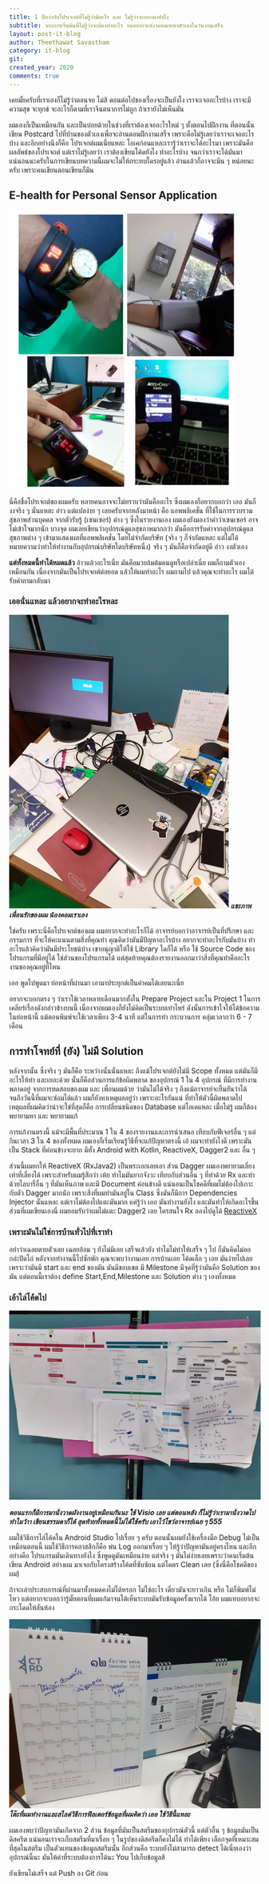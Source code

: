 ```yaml
---
title: 1 ปีกว่ากับโปรเจกต์ที่ไม่รู้ว่ามีอะไร และ ไม่รู้ว่าจะออกมายังไง
subtitle: จากการเริ่มต้นที่ไม่รู้ว่าจะต้องทำอะไร จนอยากจะส่งจดหมายหาตัวเองในวันงานเสร็จ
layout: post-it-blog
author: Theethawat Savastham
category: it-blog
git:
created_year: 2020
comments: true
---
```


เคยมั้ยครับที่เราเองก็ไม่รู้ว่าตอนจบ ไม่สิ ตอนต่อไปของเรื่องจะเป็นยังไง เราจะเจออะไรบ้าง เราจะมีความสุข จะทุกข์ จะอะไรก็ตามที่เราจินตนาการไม่ถูก ถ้าเรายังไม่เห็นมัน

ผมเองก็เป็นเหมือนกัน และเป็นบ่อยด้วยในช่วงที่เราต้องเจออะไรใหม่ ๆ ทั้งตอนไปฝึกงาน ที่ตอนนั้นเขียน Postcard ไปที่บ้านของตัวเองเพื่อจะอ่านตอนฝึกงานเสร็จ เพราะคือไม่รู้เลยว่าเราจะเจออะไรบ้าง และอีกอย่างนึงก็คือ โปรเจกต์ผมเนี่ยแหละ โอเคก่อนแหละเรารู้ว่าเราจะได้อะไรมา เพราะมันคือผลลัพธ์ของโปรเจกต์ แต่เราไม่รู้เลยว่า เราต้องเขียนโค้ดยังไง ทำอะไรบ้าง จนกว่าเราจะได้มันมา แน่นอนนะครับในการเขียนบทความนี้ผมจะไม่ให้กระทบใครอยู่แล้ว อ่านแล้วก็อาจจะมึน ๆ หน่อยนะครับ เพราะคนเขียนตอนเขียนก็มึน

## E-health for Personal Sensor Application

![ภาพไอ้ผมคนนี้กำลังทดลองใช้อุปกรณ์ต่าง ๆ อยู่](/assets/senior-project/measurement.jpg/)

นี่คือชื่อโปรเจกต์ของผมครับ หลายคนอาจจะไม่ทราบว่ามันคืออะไร ซึ่งผมเองก็อยากบอกว่า เออ มันก็งงจริง ๆ นั่นแหละ อ่าว แต่แปลง่าย ๆ เลยครับจากหลังมาหน้า คือ แอพพลิเคชั่น ที่ใช้ในการรวบรวมสุขภาพส่วนบุคคล จากตัวรับรู้ (เซนเซอร์) ต่าง ๆ ซึ่งในรายงานเอง ผมเองยังมองว่าคำว่าเซนเซอร์ อาจไม่เข้าใจมากนัก บางจุด ผมเลยเขียนว่าอุปกรณ์ดูแลสุขภาพมากกว่า มันคือการรับค่าจากอุปกรณ์ดูแลสุขภาพต่าง ๆ เข้ามาแสดงผลที่แอพพลิเคชั่น โดยไม่จำกัดบริษัท (จริง ๆ ก็จำกัดแหละ แต่ไม่ได้หมายความว่าทำให้ทำงานกับอุปกรณ์บริษัทใดบริษัทหนึ่ง) จริง ๆ มันก็คือจำกัดอยู่ดี อ่าว งงตัวเอง

**แต่ทั้งหมดนี้ทำได้หมดแล้ว** อ้าวแล้วอะไรเนี่ย มันคือมวยล้มต้มคนดูหรือเปล่าเนี่ย ผมก็ถามตัวเองเหมือนกัน เนื่องจากมันเป็นโปรเจกต์ต่อยอด แล้วให้ผมทำอะไร ผมถามไป แล้วคุณจะทำอะไร ผมได้รับคำถามกลับมา

### เออนั่นแหละ แล้วอยากจะทำอะไรหละ

![คอมพิวเตอร์ของผม](/assets/senior-project/com-photo.jpg/)
**_แชะภาพเพื่อนรักของผม น้องคอมเราเอง_**

ใช่ครับ เพราะนี่คือโปรเจกต์ของผม ผมอยากจะทำอะไรก็ได้ อาจารย์บอกว่าอาจารย์เป็นที่ปรึกษา และ กรรมการ ที่จะให้คะแนนตามสิ่งที่คุณทำ คุณคิดว่ามันมีปัญหาอะไรบ้าง อยากจะทำอะไรกับมันบ้าง ทำอะไรแล้วคิดว่ามันมีประโยชน์บ้าง เขาอนุญาติให้ใช้ Library ใดก็ได้ หรือ ใช้ Source Code ของโปรแกรมที่มีอยู่ได้ ใช่ส่วนของโปรแกรมได้ แต่สุดท้ายคุณต้องรายงานออกมาว่าสิ่งที่คุณทำคืออะไร งานของคุณอยู่ที่ไหน

เออ พูดไปพูดมา ย่อหน้าที่ผ่านมา เอามาประยุกต์เป็นคำคมได้เลยนะเนี่ย

อยากจะบอกตรง ๆ ว่าเราใช้เวลาหลายเดือนมากทั้งใน Prepare Project และใน Project 1 ในการเคลียร์เรื่องดังกล่าวข้างบนนี้ เนื่องจากผมเองก็ยังไม่คิดเป็นระบบเท่าไหร่ ดังนั้นการเข้าใจให้ได้ข้อความในย่อหน้านี้ แม้ตอนพิมพ์จะใช้เวลาเพียง 3-4 นาที แต่ในการทำ กระบวนการ คลุ่มเวลากว่า 6 - 7 เดือน

## การทำโจทย์ที่ (ยัง) ไม่มี Solution

หลังจากนั้น ซึ่งจริง ๆ มันก็คือ ระหว่างนั้นนั่นแหละ ถึงแม้โปรเจกต์ยังไม่มี Scope ทั้งหมด แต่มันก็มีอะไรให้ทำ และเยอะด้วย นั้นก็คือส่วนการแก้ข้อผิดพลาด ของอุปกรณ์ 1 ใน 4 อุปกรณ์ ที่มีการทำงานพลาดอยู่ จากการทดสอบของผม และ เพื่อนผมด้วย ว่ามันไม่ได้จริง ๆ ถึงแม้อาจารย์จะยืนยันว่าได้ จนถึงวันนี้ที่ผมจะซ่อมได้แล้ว ผมก็ยังหาเหตุผลอยู่ว่า เพราะอะไรกันแน่ ที่ทำให้ตัวนี้ผิดพลาดไป เหตุผลที่ผมคิดว่าน่าจะใช่ที่สุดก็คือ การเปลี่ยนชนิดของ Database แต่โอเคแหละ เมื่อไม่รู้ ผมก็ต้องพยายามหา และ พยายามแก้

การแก้งานตรงนี้ แม้จะมีพื้นที่ประมาณ 1 ใน 4 ของรายงานและการนำเสนอ เทียบกับฟีเจอร์อื่น ๆ แต่กินเวลา 3 ใน 4 ของทั้งหมด ผมเองก็เริ่มเรียนรู้วิธีที่จะแก้ปัญหาตรงนี้ เอ้ ผมจะทำยังไงดี เพราะมันเป็น Stack ที่ค่อนข้างจะยาก มีทั้ง Android with Kotlin, ReactiveX, Dagger2 และ อื่น ๆ

ส่วนนี้ผมยกให้ ReactiveX (RxJava2) เป็นพระเอกเลยเอา ส่วน Dagger ผมเองพยายามเลี่ยง เท่าที่เลี่ยงได้ เพราะสำหรับผมรู้สึกว่า เห้ย ทำไมมันยากจังวะ เทียบกับส่วนอื่น ๆ ที่ทำด้วย Rx และทำด้วยไลบารี่อื่น ๆ ที่มันเห็นภาพ และมี Document ค่อนข้างดี แน่นอนเป็นโชคดีที่ผมไม่ต้องไปเกาะกับตัว Dagger มากนัก เพราะสิ่งที่ผมทำมันอยู่ใน Class ซึ่งมันก็มีการ Dependencies Injector นั่นแหละ แต่เราไม่ต้องไปแตะมันมาก แค่รู้ว่า เออ มันทำงานยังไง และมันทำให้เกิดอะไรขึ้น ส่วนที่ผมเขียนเองนี่ ผมยอมรับว่าผมไม่แตะ Dagger2 เลย ใครสนใจ Rx ลองไปดูได้ [ReactiveX](http://reactivex.io)

### เพราะมันไม่ใช่การบ้านทั่วไปที่เราทำ

อย่าว่าเฉลยตายตัวเลย เฉลยอ้อม ๆ ยังไม่มีเลย เสร็จแล้วยัง ทำไมไม่ทำให้เสร็จ ๆ ไป ก็มันคิดไม่ออกอ่ะปัดโถ่ หลังจากทำงานนี้ไปซักพัก คุณจะพบว่างานเอย การบ้านเอย โค้ดเล็ก ๆ เอย มันง่ายไปเลย เพราะว่ามันมี start และ end ของมัน มันมีขอบเขต มี Milestone มีจุดที่รู้ว่ามันคือ Solution ของมัน แต่ตอนนี้เราต้อง define Start,End,Milestone และ Solution ต่าง ๆ เองทั้งหมด

### เอ้าไล่โค้ดไป

![ภาพแผนผังงานของโปรแกรมที่ผมพยายามแกะออกมา](/assets/senior-project/process-photo.jpg)

**_ตอนแรกก็มีการมานั่งวาดผังงานอยู่เหมือนกันนะ ใช้ Visio เลย แต่ตอนหลัง ก็ไม่รู้ว่าเรามานั่งวาดไปทำไมว้าา เขียนธรรมดาก็ได้ สุดท้ายทั้งหมดนี้ไม่ได้ใช้ครับ เอาไว้โชว์อาจารย์เฉย ๆ 555_**

ผมใช้วิธีการไล่โค้ดใน Android Studio ไปเรื่อย ๆ ครับ ตอนนั้นผมยังใช้เครื่องมือ Debug ไม่เป็น เหมือนตอนนี้ ผมใช้วิธีการคลาสสิกก็คือ พ่น Log ออกมาเรื่อย ๆ ให้รู้ว่าปัญหามันอยู่ครงไหน และอีกอย่างคือ โปรแกรมมันเดินทางยังไง ซึ่งพูดดูมันเหมือนง่าย แต่จริง ๆ มันไม่ง่ายเลยเพราะว่าคนเริ่มต้นเขียน Android อย่างผม มาเจอกับโครงสร้างโค้ดที่ซับซ้อน แต่โคตร Clean เลย (ซึ่งนี่คือโชคดีของผม)

ถ้าจะเล่าประสบการณ์ที่ผ่านมาทั้งหมดคงไม่ได้หรอก ไม่ใช่อะไร เดี๋ยวมันจะยาวเกิน หรือ ไม่ก็พิมพ์ไม่ไหว แต่อยากจะบอกว่ารู้มั้ยตอนที่ผมแก้มาจนได้เห็นระบบมันรับข้อมูลครั้งแรกได้ โอ้ย ผมแทบอยากจะกระโดดให้ลั่นห้อง

![หนึ่งในกระบวนการฟิลเตอร์ข้อมูล](/assets/senior-project/filter.jpg)
**_โต๊ะที่ผมทำงานและสไลด์วิธีการฟิลเตอร์ข้อมูลที่ผมคิดว่า เออ ใช้วิธีนี้แหละ_**

ผมเองพบว่าปัญหามันเกิดจาก 2 ส่วน ข้อมูลที่มันเป็นสตรีมของอุปกรณ์ตัวนี้ แต่ตัวอื่น ๆ ข้อมูลมันเป็นดิสครีต แน่นอนเราจะเก็บสตรีมที่มาเรื่อย ๆ ในรูปของดิสครีตก็คงไม่ได้ ทำได้เพียง เลือกจุดที่เหมาะสมที่สุดในสตรีม เป็นตัวแทนของข้อมูลสตรีมนั้น อีกส่วนคือ ระบบยังไม่สามารถ detect ได้เนี่ยเองว่า อุปกรณ์นี้นะ มันให้ค่าที่ระบบต้องการได้นะ You ไปเก็บข้อมูลสิ

ยังเขียนไม่เสร็จ แต่ Push ลง Git ก่อน
